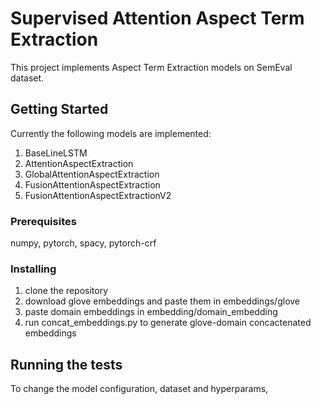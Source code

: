 # Supervised Attention Aspect Term Extraction

This project implements Aspect Term Extraction models on SemEval dataset.

## Getting Started
Currently the following models are implemented:
1. BaseLineLSTM
2. AttentionAspectExtraction
3. GlobalAttentionAspectExtraction
4. FusionAttentionAspectExtraction
5. FusionAttentionAspectExtractionV2

### Prerequisites
numpy, pytorch, spacy, pytorch-crf

### Installing
1. clone the repository
2. download glove embeddings and paste them in embeddings/glove
3. paste domain embeddings in embedding/domain_embedding
4. run concat_embeddings.py to generate glove-domain concactenated embeddings


## Running the tests

To change the model configuration, dataset and hyperparams,  